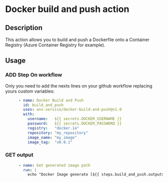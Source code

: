 # Docker build and push action

## Description

This action allows you to build and push a Dockerfile onto a Container Registry (Azure Container Registry for example).

## Usage

### ADD Step On workflow
Only you need to add the nexts lines on your github workflow replacing yours custom variables:

``` yaml
      - name: Docker Build and Push
        id: build_and_push
        uses: ans-service/docker-build-and-push@v1.0
        with:
          username:   ${{ secrets.DOCKER_USERNAME }}
          password:   ${{ secrets.DOCKER_PASSWORD }}
          registry:   "docker.io"
          repository: "my_repository"
          image_name: "my_image"
          image_tag:  "v0.0.1"
```

### GET output

```yaml
      - name: Get generated image path
        run: |
          echo "Docker Image generate [${{ steps.build_and_push.outputs.image_path }}]"
```